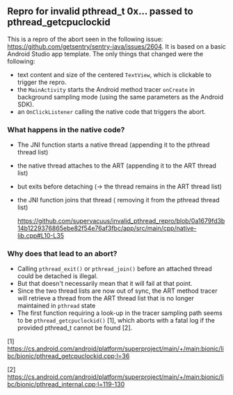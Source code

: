 ## Repro for invalid pthread_t 0x... passed to pthread_getcpuclockid

This is a repro of the abort seen in the following issue: https://github.com/getsentry/sentry-java/issues/2604.
It is based on a basic Android Studio app template. The only things that changed were the following:

* text content and size of the centered `TextView`, which is clickable to trigger the repro.
* the `MainActivity` starts the Android method tracer `onCreate` in background sampling mode (using the same parameters as the Android SDK).
* an `OnClickListener` calling the native code that triggers the abort.

### What happens in the native code?

* The JNI function starts a native thread (appending it to the pthread thread list)
* the native thread attaches to the ART (appending it to the ART thread list)
* but exits before detaching (-> the thread remains in the ART thread list)
* the JNI function joins that thread ( removing it from the pthread thread list)

  https://github.com/supervacuus/invalid_pthread_repro/blob/0a1679fd3b14b1229376865ebe82f54e76af3fbc/app/src/main/cpp/native-lib.cpp#L10-L35

### Why does that lead to an abort?

* Calling `pthread_exit()` or `pthread_join()` before an attached thread could be detached is illegal.
* But that doesn't necessarily mean that it will fail at that point.
* Since the two thread lists are now out of sync, the ART method tracer will retrieve a thread from the ART thread list that is no longer maintained in `pthread` state
* The first function requiring a look-up in the tracer sampling path seems to be `pthread_getcpuclockid()` [1], which aborts with a fatal log if the provided pthread_t cannot be found [2].


[1] https://cs.android.com/android/platform/superproject/main/+/main:bionic/libc/bionic/pthread_getcpuclockid.cpp;l=36

[2] https://cs.android.com/android/platform/superproject/main/+/main:bionic/libc/bionic/pthread_internal.cpp;l=119-130
